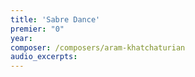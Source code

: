 ```yaml
---
title: 'Sabre Dance'
premier: "0"
year: 
composer: /composers/aram-khatchaturian
audio_excerpts: 
---
```

